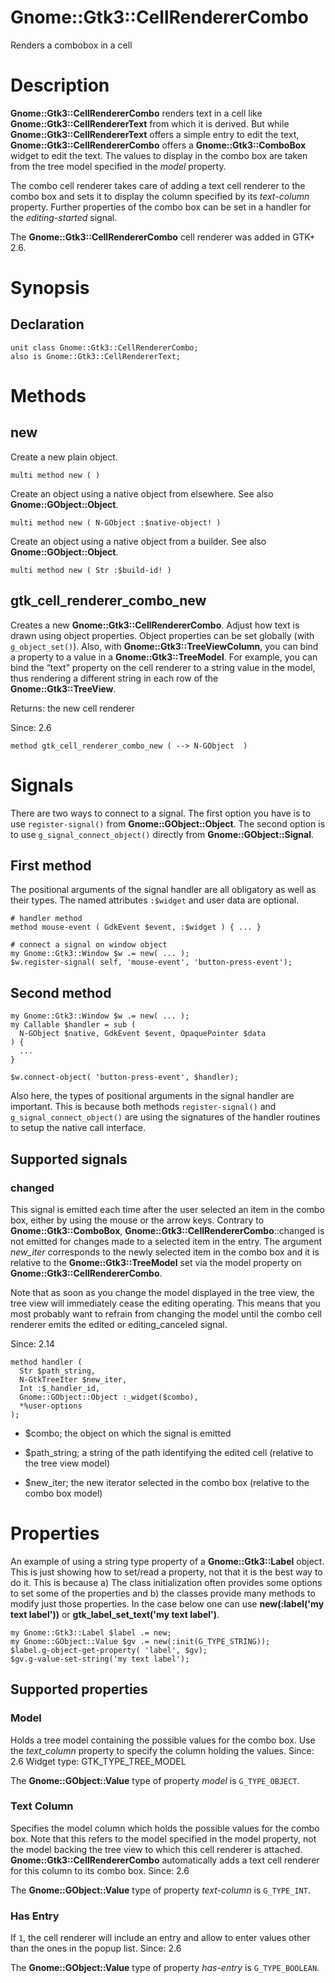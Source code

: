 Gnome::Gtk3::CellRendererCombo
==============================

Renders a combobox in a cell

Description
===========

**Gnome::Gtk3::CellRendererCombo** renders text in a cell like **Gnome::Gtk3::CellRendererText** from which it is derived. But while **Gnome::Gtk3::CellRendererText** offers a simple entry to edit the text, **Gnome::Gtk3::CellRendererCombo** offers a **Gnome::Gtk3::ComboBox** widget to edit the text. The values to display in the combo box are taken from the tree model specified in the *model* property.

The combo cell renderer takes care of adding a text cell renderer to the combo box and sets it to display the column specified by its *text-column* property. Further properties of the combo box can be set in a handler for the *editing-started* signal.

The **Gnome::Gtk3::CellRendererCombo** cell renderer was added in GTK+ 2.6.

Synopsis
========

Declaration
-----------

    unit class Gnome::Gtk3::CellRendererCombo;
    also is Gnome::Gtk3::CellRendererText;

Methods
=======

new
---

Create a new plain object.

    multi method new ( )

Create an object using a native object from elsewhere. See also **Gnome::GObject::Object**.

    multi method new ( N-GObject :$native-object! )

Create an object using a native object from a builder. See also **Gnome::GObject::Object**.

    multi method new ( Str :$build-id! )

gtk_cell_renderer_combo_new
---------------------------

Creates a new **Gnome::Gtk3::CellRendererCombo**. Adjust how text is drawn using object properties. Object properties can be set globally (with `g_object_set()`). Also, with **Gnome::Gtk3::TreeViewColumn**, you can bind a property to a value in a **Gnome::Gtk3::TreeModel**. For example, you can bind the “text” property on the cell renderer to a string value in the model, thus rendering a different string in each row of the **Gnome::Gtk3::TreeView**.

Returns: the new cell renderer

Since: 2.6

    method gtk_cell_renderer_combo_new ( --> N-GObject  )

Signals
=======

There are two ways to connect to a signal. The first option you have is to use `register-signal()` from **Gnome::GObject::Object**. The second option is to use `g_signal_connect_object()` directly from **Gnome::GObject::Signal**.

First method
------------

The positional arguments of the signal handler are all obligatory as well as their types. The named attributes `:$widget` and user data are optional.

    # handler method
    method mouse-event ( GdkEvent $event, :$widget ) { ... }

    # connect a signal on window object
    my Gnome::Gtk3::Window $w .= new( ... );
    $w.register-signal( self, 'mouse-event', 'button-press-event');

Second method
-------------

    my Gnome::Gtk3::Window $w .= new( ... );
    my Callable $handler = sub (
      N-GObject $native, GdkEvent $event, OpaquePointer $data
    ) {
      ...
    }

    $w.connect-object( 'button-press-event', $handler);

Also here, the types of positional arguments in the signal handler are important. This is because both methods `register-signal()` and `g_signal_connect_object()` are using the signatures of the handler routines to setup the native call interface.

Supported signals
-----------------

### changed

This signal is emitted each time after the user selected an item in the combo box, either by using the mouse or the arrow keys. Contrary to **Gnome::Gtk3::ComboBox**, **Gnome::Gtk3::CellRendererCombo**::changed is not emitted for changes made to a selected item in the entry. The argument *new_iter* corresponds to the newly selected item in the combo box and it is relative to the **Gnome::Gtk3::TreeModel** set via the model property on **Gnome::Gtk3::CellRendererCombo**.

Note that as soon as you change the model displayed in the tree view, the tree view will immediately cease the editing operating. This means that you most probably want to refrain from changing the model until the combo cell renderer emits the edited or editing_canceled signal.

Since: 2.14

    method handler (
      Str $path_string,
      N-GtkTreeIter $new_iter,
      Int :$_handler_id,
      Gnome::GObject::Object :_widget($combo),
      *%user-options
    );

  * $combo; the object on which the signal is emitted

  * $path_string; a string of the path identifying the edited cell (relative to the tree view model)

  * $new_iter; the new iterator selected in the combo box (relative to the combo box model)

Properties
==========

An example of using a string type property of a **Gnome::Gtk3::Label** object. This is just showing how to set/read a property, not that it is the best way to do it. This is because a) The class initialization often provides some options to set some of the properties and b) the classes provide many methods to modify just those properties. In the case below one can use **new(:label('my text label'))** or **gtk_label_set_text('my text label')**.

    my Gnome::Gtk3::Label $label .= new;
    my Gnome::GObject::Value $gv .= new(:init(G_TYPE_STRING));
    $label.g-object-get-property( 'label', $gv);
    $gv.g-value-set-string('my text label');

Supported properties
--------------------

### Model

Holds a tree model containing the possible values for the combo box. Use the *text_column* property to specify the column holding the values. Since: 2.6 Widget type: GTK_TYPE_TREE_MODEL

The **Gnome::GObject::Value** type of property *model* is `G_TYPE_OBJECT`.

### Text Column

Specifies the model column which holds the possible values for the combo box. Note that this refers to the model specified in the model property, not the model backing the tree view to which this cell renderer is attached. **Gnome::Gtk3::CellRendererCombo** automatically adds a text cell renderer for this column to its combo box. Since: 2.6

The **Gnome::GObject::Value** type of property *text-column* is `G_TYPE_INT`.

### Has Entry

If `1`, the cell renderer will include an entry and allow to enter values other than the ones in the popup list. Since: 2.6

The **Gnome::GObject::Value** type of property *has-entry* is `G_TYPE_BOOLEAN`.

